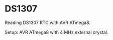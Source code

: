 DS1307
======

Reading DS1307 RTC with AVR ATmega8.

Setup: AVR ATmega8 with 4 MHz external crystal.
